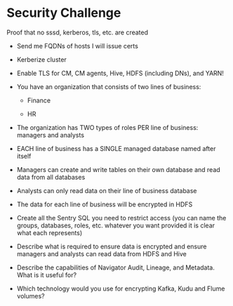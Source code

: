 # Security Challenge

 Proof that no sssd, kerberos, tls, etc. are created

- Send me FQDNs of hosts I will issue certs

- Kerberize cluster

- Enable TLS for CM, CM agents, Hive, HDFS (including DNs), and YARN!

- You have an organization that consists of two lines of business:

    - Finance

    - HR

- The organization has TWO types of roles PER line of business: managers and analysts

- EACH line of business has a SINGLE managed database named after itself

- Managers can create and write tables on their own database and read data from all databases

- Analysts can only read data on their line of business database

- The data for each line of business will be encrypted in HDFS

- Create all the Sentry SQL you need to restrict access (you can name the groups, databases, roles, etc. whatever you want provided it is clear what each represents)


- Describe what is required to ensure data is encrypted and ensure managers and analysts can read data from HDFS and Hive

- Describe the capabilities of Navigator Audit, Lineage, and Metadata. What is it useful for?

- Which technology would you use for encrypting Kafka, Kudu and Flume volumes?
